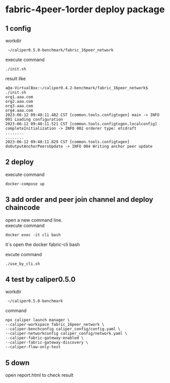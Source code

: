 # fabric-4peer-1order deploy package

## 1 config 
workdir 
```
 ~/caliper0.5.0-benchmark/fabric_16peer_network 
```
execute command
```
./init.sh
```
result like 
```
a@a-VirtualBox:~/caliper0.4.2-benchmark/fabric_16peer_network$ ./init.sh 
org1.aaa.com
org2.aaa.com
org3.aaa.com
org4.aaa.com
2023-06-12 09:48:11.482 CST [common.tools.configtxgen] main -> INFO 001 Loading configuration
2023-06-12 09:48:11.521 CST [common.tools.configtxgen.localconfig] completeInitialization -> INFO 002 orderer type: etcdraft
........
........
2023-06-12 09:48:11.829 CST [common.tools.configtxgen] doOutputAnchorPeersUpdate -> INFO 004 Writing anchor peer update

```
## 2 deploy 
execute command
```
docker-compose up
```
## 3 add order and peer join  channel and deploy chaincode

open a new command line.  
execute command
```
docker exec -it cli bash
```
it`s open the docker fabric-cli bash

excute command
```
./use_by_cli.sh
```
## 4 test by caliper0.5.0
workdir 
```
 ~/caliper0.5.0-benchmark
```
command
```
npx caliper launch manager \
--caliper-workspace fabric_16peer_network \
--caliper-benchconfig caliper_config/config.yaml \
--caliper-networkconfig caliper_config/network.yaml \
--caliper-fabric-gateway-enabled \
--caliper-fabric-gateway-discovery \
--caliper-flow-only-test 
```
## 5 down 
open report.html to check result
